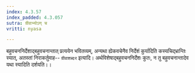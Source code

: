 ```yaml
---
index: 4.3.57
index_padded: 4.3.057
sutra: ग्रीवाभ्योऽण् च
vritti: nyasa

---
```

बहुवचननिर्देशाद्बहुवचनान्तात् प्रत्ययेन भवितव्यम्, अन्यथा ह्येकवचेनैव निर्देशं कुर्यादिति कस्यचिद्भ्रान्तिः स्यात्, अतस्तां निराकर्तुमाह-- `ग्रीवाशब्दःर` इत्यादि। अर्थविशेषाद्बहुवचननिर्देशः कुतः, न तु बहुवचनान्तादेव यथा स्यादिति दर्शयति।।